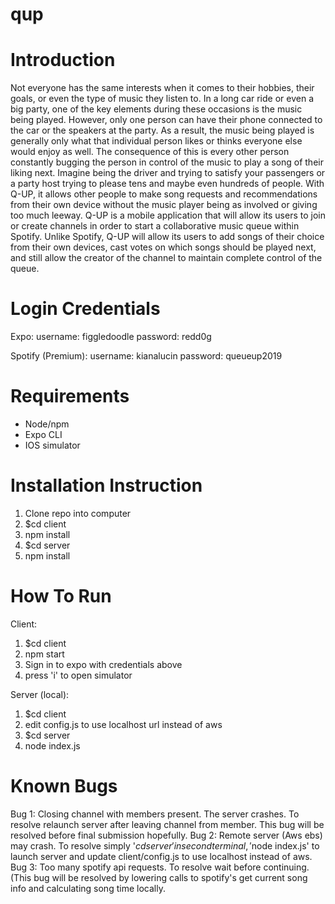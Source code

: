 # qup

# Introduction
Not everyone has the same interests when it comes to their hobbies, their goals, or even the type of music they listen to. In a long car ride or even a big party, one of the key elements during these occasions is the music being played. However, only one person can have their phone connected to the car or the speakers at the party. As a result, the music being played is generally only what that individual person likes or thinks everyone else would enjoy as well. The consequence of this is every other person constantly bugging the person in control of the music to play a song of their liking next. Imagine being the driver and trying to satisfy your passengers or a party host trying to please tens and maybe even hundreds of people. With Q-UP, it allows other people to make song requests and recommendations from their own device without the music player being as involved or giving too much leeway. Q-UP is a mobile application that will allow its users to join or create channels in order to start a collaborative music queue within Spotify. Unlike Spotify, Q-UP will allow its users to add songs of their choice from their own devices, cast votes on which songs should be played next, and still allow the creator of the channel to maintain complete control of the queue.

# Login Credentials

Expo: 
username: figgledoodle
password: redd0g

Spotify (Premium):
username: kianalucin
password: queueup2019

# Requirements
- Node/npm
- Expo CLI
- IOS simulator

# Installation Instruction
1. Clone repo into computer
2. $cd client
3. npm install
4. $cd server
5. npm install

# How To Run
Client:
1. $cd client
2. npm start
3. Sign in to expo with credentials above
4. press 'i' to open simulator

Server (local):
1. $cd client
2. edit config.js to use localhost url instead of aws
1. $cd server
2. node index.js

# Known Bugs
Bug 1: Closing channel with members present. The server crashes. To resolve relaunch server after leaving channel from member. This bug will be resolved before final submission hopefully.
Bug 2: Remote server (Aws ebs) may crash. To resolve simply '$cd server' in second terminal, '$node index.js' to launch server and update client/config.js to use localhost instead of aws.
Bug 3: Too many spotify api requests. To resolve wait before continuing. (This bug will be resolved by lowering calls to spotify's  get current song info and calculating song time locally.

